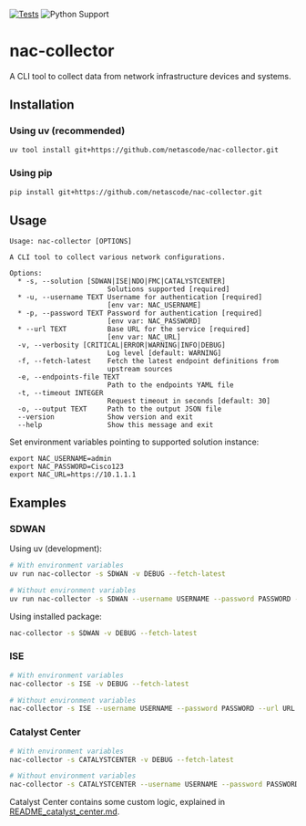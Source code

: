 [![Tests](https://github.com/netascode/nac-collector/actions/workflows/test.yml/badge.svg)](https://github.com/netascode/nac-collector/actions/workflows/test.yml)
![Python Support](https://img.shields.io/badge/python-3.10%20%7C%203.11%20%7C%203.12%20%7C%203.13-informational "Python Support: 3.10, 3.11, 3.12, 3.13")

# nac-collector

A CLI tool to collect data from network infrastructure devices and systems.

## Installation

### Using uv (recommended)

```bash
uv tool install git+https://github.com/netascode/nac-collector.git
```

### Using pip

```bash
pip install git+https://github.com/netascode/nac-collector.git
```

## Usage

```
Usage: nac-collector [OPTIONS]

A CLI tool to collect various network configurations.

Options:
  * -s, --solution [SDWAN|ISE|NDO|FMC|CATALYSTCENTER]
                        Solutions supported [required]
  * -u, --username TEXT Username for authentication [required]
                        [env var: NAC_USERNAME]
  * -p, --password TEXT Password for authentication [required]
                        [env var: NAC_PASSWORD]
  * --url TEXT          Base URL for the service [required]
                        [env var: NAC_URL]
  -v, --verbosity [CRITICAL|ERROR|WARNING|INFO|DEBUG]
                        Log level [default: WARNING]
  -f, --fetch-latest    Fetch the latest endpoint definitions from
                        upstream sources
  -e, --endpoints-file TEXT
                        Path to the endpoints YAML file
  -t, --timeout INTEGER
                        Request timeout in seconds [default: 30]
  -o, --output TEXT     Path to the output JSON file
  --version             Show version and exit
  --help                Show this message and exit
```

Set environment variables pointing to supported solution instance:

```shell
export NAC_USERNAME=admin
export NAC_PASSWORD=Cisco123
export NAC_URL=https://10.1.1.1
```

## Examples

### SDWAN

Using uv (development):

```sh
# With environment variables
uv run nac-collector -s SDWAN -v DEBUG --fetch-latest

# Without environment variables
uv run nac-collector -s SDWAN --username USERNAME --password PASSWORD --url URL -v DEBUG --fetch-latest
```

Using installed package:

```sh
nac-collector -s SDWAN -v DEBUG --fetch-latest
```

### ISE

```sh
# With environment variables
nac-collector -s ISE -v DEBUG --fetch-latest

# Without environment variables
nac-collector -s ISE --username USERNAME --password PASSWORD --url URL -v DEBUG --fetch-latest
```

### Catalyst Center

```sh
# With environment variables
nac-collector -s CATALYSTCENTER -v DEBUG --fetch-latest

# Without environment variables
nac-collector -s CATALYSTCENTER --username USERNAME --password PASSWORD --url URL -v DEBUG --fetch-latest
```

Catalyst Center contains some custom logic, explained in [README_catalyst_center.md](README_catalyst_center.md).
